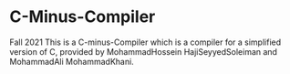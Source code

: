 # C-Minus-Compiler
Fall 2021
This is a C-minus-Compiler which is a compiler for a simplified version of C, provided by MohammadHossein HajiSeyyedSoleiman and MohammadAli MohammadKhani.
